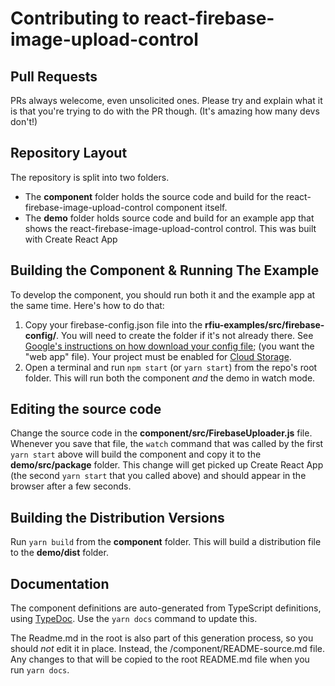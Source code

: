 # Contributing to react-firebase-image-upload-control

## Pull Requests

PRs always welecome, even unsolicited ones. Please try and explain what it is that you're trying to do with the PR though.  (It's amazing how many devs don't!)

## Repository Layout

The repository is split into two folders.

- The **component** folder holds the source code and build for the react-firebase-image-upload-control component itself.
- The **demo** folder holds source code and build for an example app that shows the react-firebase-image-upload-control control. This was built with Create React App

## Building the Component & Running The Example

To develop the component, you should run both it and the example app at the same time. Here's how to do that:

1. Copy your firebase-config.json file into the **rfiu-examples/src/firebase-config/**. You will need to create the folder if it's not already there. See [Google's instructions on how download your config file](https://support.google.com/firebase/answer/7015592?hl=en#web); (you want the "web app" file). Your project must be enabled for [Cloud Storage](https://firebase.google.com/docs/storage/web/start).
2. Open a terminal and run `npm start` (or `yarn start`) from the repo's root folder.  This will run both the component *and* the demo in watch mode.

## Editing the source code

Change the source code in the **component/src/FirebaseUploader.js** file. Whenever you save that file, the `watch` command that was called by the first `yarn start` above will build the component and copy it to the **demo/src/package** folder. This change will get picked up Create React App (the second `yarn start` that you called above) and should appear in the browser after a few seconds.

## Building the Distribution Versions

Run `yarn build` from the **component** folder. This will build a distribution file to the **demo/dist** folder.

## Documentation

The component definitions are auto-generated from TypeScript definitions, using [TypeDoc](https://typedoc.org/).  Use the `yarn docs` command to update this.

The Readme.md in the root is also part of this generation process, so you should *not* edit it in place.  Instead, the /component/README-source.md file.  Any changes to that will be copied to the root README.md file when you run `yarn docs`.
